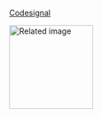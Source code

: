 
<a href="https://codesignal.com/">Codesignal</a>
 <div>
 <img style="-webkit-user-select: none;cursor: zoom-in;"src="https://user-images.githubusercontent.com/38188753/48025490-06609080-e15d-11e8-823f-ff2b3324dc76.png" width="151" height="151" style="float:left; margin-right:5px;>
  
 <img class="irc_mi" src="https://alternative.me/icons/codefights.jpg" alt="Related image" onload="typeof google==='object'&amp;&amp;google.aft&amp;&amp;google.aft(this)" width="304" height="304" style="margin-top: 25px;">
 </div>


